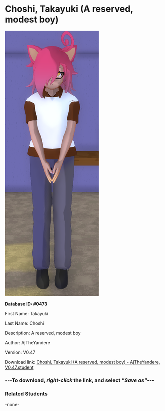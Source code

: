 # Choshi, Takayuki (A reserved, modest boy)

<img src="Files/Choshi, Takayuki (A reserved, modest boy).png" title="Choshi, Takayuki (A reserved, modest boy) - AjTheYandere, V0.47">

**Database ID: #0473**

First Name: Takayuki

Last Name: Choshi

Description: A reserved, modest boy

Author: AjTheYandere

Version: V0.47

Download link: <a href="https://raw.githubusercontent.com/Arbiter1223/Daigaku-Gurashi-Custom-Students/master/Students/Files/Choshi%2C%20Takayuki%20(A%20reserved%2C%20modest%20boy)%20-%20AjTheYandere%2C%20V0.47.student">Choshi, Takayuki (A reserved, modest boy) - AjTheYandere, V0.47.student</a>

### ---**To download, _right-click_ the link, and select _"Save as"_**---

### Related Students

-none-

